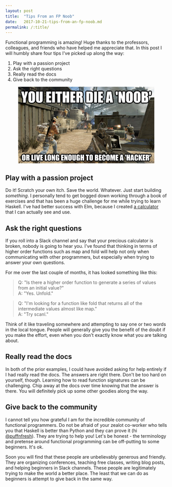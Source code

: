 ```yaml
---
layout: post
title:  "Tips From an FP Noob"
date:   2017-10-21-tips-from-an-fp-noob.md
permalink: /:title/
---
```


Functional programming is amazing! Huge thanks to the professors, colleagues, and friends who have helped me appreciate that. In this post I will humbly share four tips I've picked up along the way:
1. Play with a passion project
2. Ask the right questions
3. Really read the docs
4. Give back to the community

<div class="sean-blog-image">
  <figure>
    <a href="http://knowyourmeme.com/photos/969154-you-either-die-a-hero-or-you-live-long-enough-to-see-yourself-become-the-villain" target="_blank"><img alt="Noob gif" class=" lazyloaded" src="/assets/images/seanhelvey/2017/noob.jpg">
    </a>
  </figure>
</div>

Play with a passion project
--------------------------
Do it! Scratch your own itch. Save the world. Whatever. Just start building *something*. I personally tend to get bogged down working through a book of exercises and that has been a huge challenge for me while trying to learn Haskell. I've had better success with Elm, because I created [a calculator](http://www.valunicorn.me/) that I can actually see and use.

Ask the right questions
--------------------------
If you roll into a Slack channel and say that your precious calculator is broken, nobody is going to hear you. I've found that thinking in terms of higher order functions such as map and fold will help not only when communicating with other programmers, but especially when trying to answer your own questions.

For me over the last couple of months, it has looked something like this:
> Q: "Is there a higher order function to generate a series of values from an initial value?"    
> A: "Yes. Unfold."    

> Q: "I'm looking for a function like fold that returns all of the intermediate values almost like map."    
> A: "Try scanl."

Think of it like traveling somewhere and attempting to say one or two words in the local tongue. People will generally give you the benefit of the doubt if you make the effort, even when you don't exactly know what you are talking about.

Really read the docs
--------------------------
In both of the prior examples, I could have avoided asking for help entirely if I had really read the docs. The answers are right there. Don't be too hard on yourself, though. Learning how to read function signatures can be challenging. Chip away at the docs over time knowing that the answer is there. You will definitely pick up some other goodies along the way.

Give back to the community
--------------------------
I cannot tell you how grateful I am for the incredible community of functional programmers. Do not be afraid of your zealot co-worker who tells you that Haskell is better than Python and they can prove it (hi [@puffnfresh](https://twitter.com/puffnfresh)). They are trying to help you! Let's be honest - the terminology and pretense around functional programming can be off-putting to some beginners. It's ok.

Soon you will find that these people are unbelievably generous and friendly. They are organizing conferences, teaching free classes, writing blog posts, and helping beginners in Slack channels. These people are legitimately trying to make the world a better place. The least that we can do as beginners is attempt to give back in the same way.
